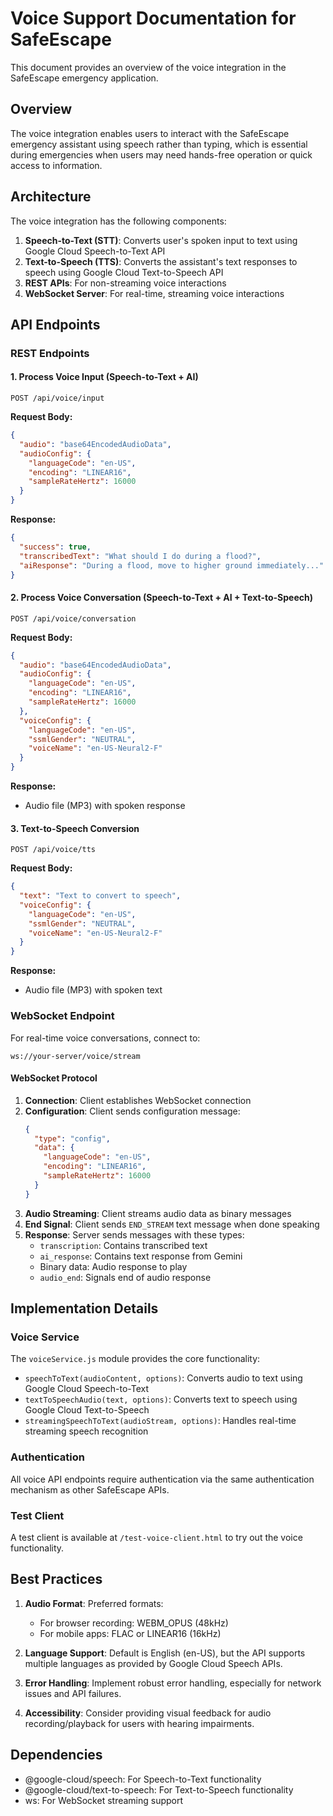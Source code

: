 # Voice Support Documentation for SafeEscape

This document provides an overview of the voice integration in the SafeEscape emergency application.

## Overview

The voice integration enables users to interact with the SafeEscape emergency assistant using speech rather than typing, which is essential during emergencies when users may need hands-free operation or quick access to information.

## Architecture

The voice integration has the following components:

1. **Speech-to-Text (STT)**: Converts user's spoken input to text using Google Cloud Speech-to-Text API
2. **Text-to-Speech (TTS)**: Converts the assistant's text responses to speech using Google Cloud Text-to-Speech API
3. **REST APIs**: For non-streaming voice interactions
4. **WebSocket Server**: For real-time, streaming voice interactions

## API Endpoints

### REST Endpoints

#### 1. Process Voice Input (Speech-to-Text + AI)

```
POST /api/voice/input
```

**Request Body:**
```json
{
  "audio": "base64EncodedAudioData",
  "audioConfig": {
    "languageCode": "en-US",
    "encoding": "LINEAR16",
    "sampleRateHertz": 16000
  }
}
```

**Response:**
```json
{
  "success": true,
  "transcribedText": "What should I do during a flood?",
  "aiResponse": "During a flood, move to higher ground immediately..."
}
```

#### 2. Process Voice Conversation (Speech-to-Text + AI + Text-to-Speech)

```
POST /api/voice/conversation
```

**Request Body:**
```json
{
  "audio": "base64EncodedAudioData",
  "audioConfig": {
    "languageCode": "en-US",
    "encoding": "LINEAR16",
    "sampleRateHertz": 16000
  },
  "voiceConfig": {
    "languageCode": "en-US",
    "ssmlGender": "NEUTRAL",
    "voiceName": "en-US-Neural2-F"
  }
}
```

**Response:**
- Audio file (MP3) with spoken response

#### 3. Text-to-Speech Conversion

```
POST /api/voice/tts
```

**Request Body:**
```json
{
  "text": "Text to convert to speech",
  "voiceConfig": {
    "languageCode": "en-US",
    "ssmlGender": "NEUTRAL",
    "voiceName": "en-US-Neural2-F"
  }
}
```

**Response:**
- Audio file (MP3) with spoken text

### WebSocket Endpoint

For real-time voice conversations, connect to:

```
ws://your-server/voice/stream
```

#### WebSocket Protocol

1. **Connection**: Client establishes WebSocket connection
2. **Configuration**: Client sends configuration message:
   ```json
   {
     "type": "config",
     "data": {
       "languageCode": "en-US",
       "encoding": "LINEAR16",
       "sampleRateHertz": 16000
     }
   }
   ```
3. **Audio Streaming**: Client streams audio data as binary messages
4. **End Signal**: Client sends `END_STREAM` text message when done speaking
5. **Response**: Server sends messages with these types:
   - `transcription`: Contains transcribed text
   - `ai_response`: Contains text response from Gemini
   - Binary data: Audio response to play
   - `audio_end`: Signals end of audio response

## Implementation Details

### Voice Service

The `voiceService.js` module provides the core functionality:

- `speechToText(audioContent, options)`: Converts audio to text using Google Cloud Speech-to-Text
- `textToSpeechAudio(text, options)`: Converts text to speech using Google Cloud Text-to-Speech
- `streamingSpeechToText(audioStream, options)`: Handles real-time streaming speech recognition

### Authentication

All voice API endpoints require authentication via the same authentication mechanism as other SafeEscape APIs.

### Test Client

A test client is available at `/test-voice-client.html` to try out the voice functionality.

## Best Practices

1. **Audio Format**: Preferred formats:
   - For browser recording: WEBM_OPUS (48kHz)
   - For mobile apps: FLAC or LINEAR16 (16kHz)

2. **Language Support**: Default is English (en-US), but the API supports multiple languages as provided by Google Cloud Speech APIs.

3. **Error Handling**: Implement robust error handling, especially for network issues and API failures.

4. **Accessibility**: Consider providing visual feedback for audio recording/playback for users with hearing impairments.

## Dependencies

- @google-cloud/speech: For Speech-to-Text functionality
- @google-cloud/text-to-speech: For Text-to-Speech functionality
- ws: For WebSocket streaming support
